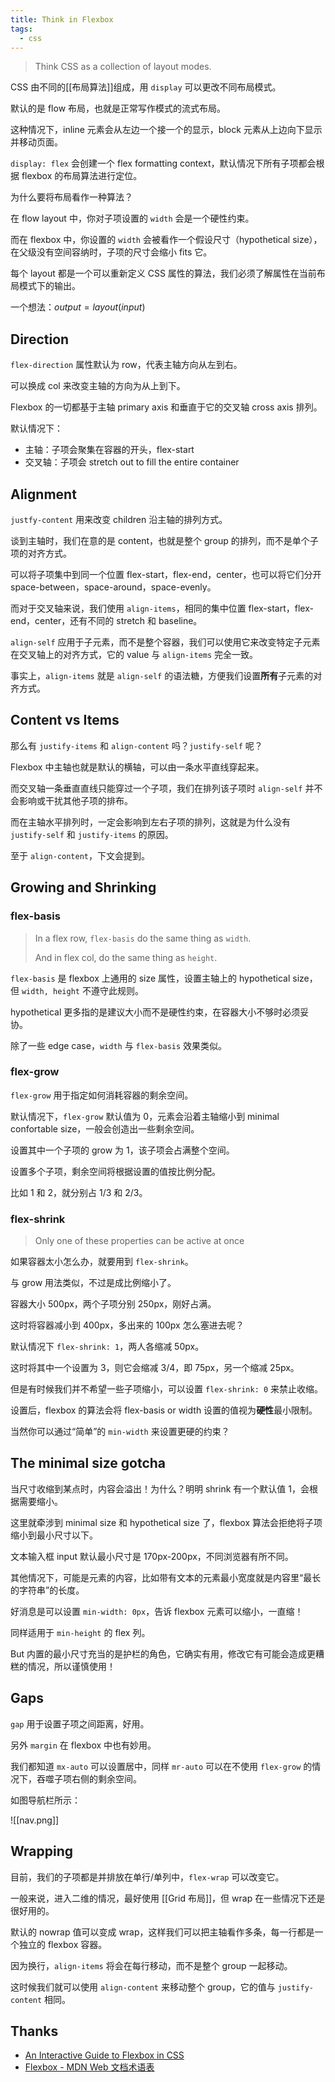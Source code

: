 ```yaml
---
title: Think in Flexbox
tags:
  - css
---
```



> Think CSS as a collection of layout modes.

CSS 由不同的[[布局算法]]组成，用 `display` 可以更改不同布局模式。

默认的是 flow 布局，也就是正常写作模式的流式布局。

这种情况下，inline 元素会从左边一个接一个的显示，block 元素从上边向下显示并移动页面。

`display: flex` 会创建一个 flex formatting context，默认情况下所有子项都会根据 flexbox 的布局算法进行定位。

为什么要将布局看作一种算法？

在 flow layout 中，你对子项设置的 `width` 会是一个硬性约束。

而在 flexbox 中，你设置的 `width` 会被看作一个假设尺寸（hypothetical size），在父级没有空间容纳时，子项的尺寸会缩小 fits 它。

每个 layout 都是一个可以重新定义 CSS 属性的算法，我们必须了解属性在当前布局模式下的输出。

一个想法：$output = layout(input)$

## Direction

`flex-direction` 属性默认为 row，代表主轴方向从左到右。

可以换成 col 来改变主轴的方向为从上到下。

Flexbox 的一切都基于主轴 primary axis 和垂直于它的交叉轴 cross axis 排列。

默认情况下：

- 主轴：子项会聚集在容器的开头，flex-start
- 交叉轴：子项会 stretch out to fill the entire container

## Alignment

`justfy-content` 用来改变 children 沿主轴的排列方式。

谈到主轴时，我们在意的是 content，也就是整个 group 的排列，而不是单个子项的对齐方式。

可以将子项集中到同一个位置 flex-start，flex-end，center，也可以将它们分开 space-between，space-around，space-evenly。

而对于交叉轴来说，我们使用 `align-items`，相同的集中位置 flex-start，flex-end，center，还有不同的 stretch 和 baseline。

`align-self` 应用于子元素，而不是整个容器，我们可以使用它来改变特定子元素在交叉轴上的对齐方式，它的 value 与 `align-items` 完全一致。

事实上，`align-items` 就是 `align-self` 的语法糖，方便我们设置**所有**子元素的对齐方式。

## Content vs Items

那么有 `justify-items` 和 `align-content` 吗？`justify-self` 呢？

Flexbox 中主轴也就是默认的横轴，可以由一条水平直线穿起来。

而交叉轴一条垂直直线只能穿过一个子项，我们在排列该子项时 `align-self` 并不会影响或干扰其他子项的排布。

而在主轴水平排列时，一定会影响到左右子项的排列，这就是为什么没有 `justify-self` 和 `justify-items` 的原因。

至于 `align-content`，下文会提到。


## Growing and Shrinking

### flex-basis

> In a flex row, `flex-basis` do the same thing as `width`.
> 
> And in flex col, do the same thing as `height`.

`flex-basis` 是 flexbox 上通用的 size 属性，设置主轴上的 hypothetical size，但 `width, height` 不遵守此规则。

hypothetical 更多指的是建议大小而不是硬性约束，在容器大小不够时必须妥协。

除了一些 edge case，`width` 与 `flex-basis` 效果类似。

### flex-grow

`flex-grow` 用于指定如何消耗容器的剩余空间。

默认情况下，`flex-grow` 默认值为 0，元素会沿着主轴缩小到 minimal confortable size，一般会创造出一些剩余空间。

设置其中一个子项的 grow 为 1，该子项会占满整个空间。

设置多个子项，剩余空间将根据设置的值按比例分配。

比如 1 和 2，就分别占 1/3 和 2/3。

### flex-shrink

> Only one of these properties can be active at once

如果容器太小怎么办，就要用到 `flex-shrink`。

与 grow 用法类似，不过是成比例缩小了。

容器大小 500px，两个子项分别 250px，刚好占满。

这时将容器减小到 400px，多出来的 100px 怎么塞进去呢？

默认情况下 `flex-shrink: 1`，两人各缩减 50px。

这时将其中一个设置为 3，则它会缩减 3/4，即 75px，另一个缩减 25px。

但是有时候我们并不希望一些子项缩小，可以设置 `flex-shrink: 0` 来禁止收缩。

设置后，flexbox 的算法会将 flex-basis or width 设置的值视为**硬性**最小限制。

当然你可以通过“简单”的 `min-width` 来设置更硬的约束？


## The minimal size gotcha

当尺寸收缩到某点时，内容会溢出！为什么？明明 shrink 有一个默认值 1，会根据需要缩小。

这里就牵涉到 minimal size 和 hypothetical size 了，flexbox 算法会拒绝将子项缩小到最小尺寸以下。

文本输入框 input 默认最小尺寸是 170px-200px，不同浏览器有所不同。

其他情况下，可能是元素的内容，比如带有文本的元素最小宽度就是内容里“最长的字符串”的长度。

好消息是可以设置 `min-width: 0px`，告诉 flexbox 元素可以缩小，一直缩！

同样适用于 `min-height` 的 flex 列。

But 内置的最小尺寸充当的是护栏的角色，它确实有用，修改它有可能会造成更糟糕的情况，所以谨慎使用！

## Gaps

`gap` 用于设置子项之间距离，好用。

另外 `margin` 在 flexbox 中也有妙用。

我们都知道 `mx-auto` 可以设置居中，同样 `mr-auto` 可以在不使用 `flex-grow` 的情况下，吞噬子项右侧的剩余空间。

如图导航栏所示：

![[nav.png]]


## Wrapping


目前，我们的子项都是并排放在单行/单列中，`flex-wrap` 可以改变它。

一般来说，进入二维的情况，最好使用 [[Grid 布局]]，但 wrap 在一些情况下还是很好用的。

默认的 nowrap 值可以变成 wrap，这样我们可以把主轴看作多条，每一行都是一个独立的 flexbox 容器。

因为换行，`align-items` 将会在每行移动，而不是整个 group 一起移动。

这时候我们就可以使用 `align-content` 来移动整个 group，它的值与 `justify-content` 相同。

## Thanks

- [An Interactive Guide to Flexbox in CSS](https://www.joshwcomeau.com/css/interactive-guide-to-flexbox)
- [Flexbox - MDN Web 文档术语表](https://developer.mozilla.org/zh-CN/docs/Glossary/Flexbox)